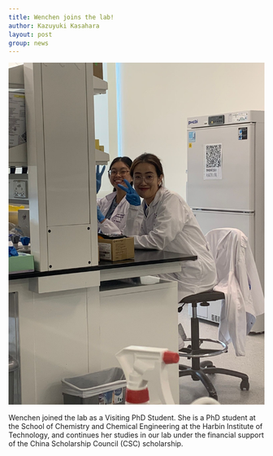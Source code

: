 ```yaml
---
title: Wenchen joins the lab!
author: Kazuyuki Kasahara
layout: post
group: news
---
```

 <img src="/static/img/news/Wenchen.jpeg"  class="img-fluid">

Wenchen joined the lab as a Visiting PhD Student. She is a PhD student at 
the School of Chemistry and Chemical Engineering at the Harbin Institute 
of Technology, and continues her studies in our lab under the financial 
support of the China Scholarship Council (CSC) scholarship.
